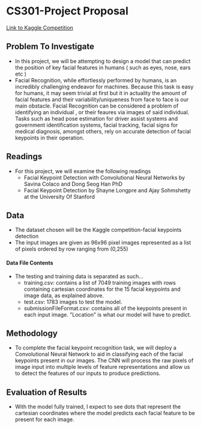 # CS301-Project Proposal
[Link to Kaggle Competition](https://www.kaggle.com/c/facial-keypoints-detection)
## Problem To Investigate
* In this project, we will be attempting to design a model that can predict the position of key facial features in humans ( such as eyes, nose, ears etc )
* Facial Recognition, while effortlessly performed by humans, is an incredibly challenging endeavor for machines. Because this task is easy for humans, it may seem trivial at first but it in actuality the amount of facial features and their variability/uniqueness from face to face is our main obstacle. Facial Recognition can be considered a problem of identifying an individual , or their feaures via images of said individual. Tasks such as head pose estimation for driver assist systems and government identification systems, facial tracking, facial signs for medical diagnosis, amongst others, rely on accurate detection of facial keypoints in their operation.
## Readings
* For this project, we will examine the following readings
  * Facial Keypoint Detection with Convolutional Neural Networks by Savina Colaco and Dong Seog Han PhD
  * Facial Keypoint Detection by Shayne Longpre and Ajay Sohmshetty at the University Of Stanford
## Data
* The dataset chosen will be the Kaggle competition-facial keypoints detection
* The input images are given as 96x96 pixel images represented as a list of pixels ordered by row ranging from (0,255)
 #### Data File Contents
* The testing and training data is separated as such...
  * training.csv: contains a list of 7049 training images with rows containing cartesian coordinates for the 15 facial keypoints and image data, as explained above.
  * test.csv: 1783 images to test the model.
  * submissionFileFormat.csv: contains all of the keypoints present in each input image. "Location" is what our model will have to predict.
## Methodology
* To complete the facial keypoint recognition task, we will deploy a Convolutional Neural Network to aid in classifying each of the facial keypoints present in our images. The CNN will process the raw pixels of image input into multiple levels of feature representations and allow us to detect the features of our inputs to produce predictions. 
## Evaluation of Results
* With the model fully trained, I expect to see dots that represent the cartesian coordinates where the model predicts each facial feature to be present for each image.
